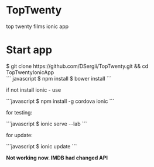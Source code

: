 # TopTwenty
top twenty films ionic app

<h1>Start app</h1>
$ git clone https://github.com/DSergii/TopTwenty.git && cd TopTwentyIonicApp <br />
``` javascript 
$ npm install
$ bower install
```
<p>if not install ionic - use</p>
```javascript
$ npm install -g cordova ionic
```
<p>for testing:</p>
```javascript
$ ionic serve --lab
```
<p>for update:</p>
```javascript
$ ionic update
```

<strong>Not working now. IMDB had changed API </strong>
